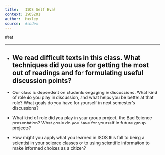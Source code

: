 ```yaml
---
title:   ISOS Self Eval
context: ISOS201
author:  Huxley
source:  #index
---
```


#ret 

---




- We read difficult texts in this class. What techniques did you use for getting the most out of readings and for formulating useful discussion points?
	- 


- Our class is dependent on students engaging in discussions. What kind of role do you play in discussion, and what helps you be better at that role? What goals do you have for yourself in next semester’s discussions?
- What kind of role did you play in your group project, the Bad Science presentation? What goals do you have for yourself in future group projects?
- How might you apply what you learned in ISOS this fall to being a scientist in your science classes or to using scientific information to make informed choices as a citizen?



